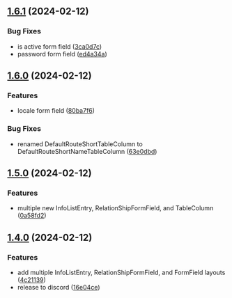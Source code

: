 

## [1.6.1](https://github.com/akira-io/filament-fields/compare/v1.6.0...v1.6.1) (2024-02-12)


### Bug Fixes

* is active form field ([3ca0d7c](https://github.com/akira-io/filament-fields/commit/3ca0d7c65800bd11d75a21b2c3660d78cade4cd0))
* password form field ([ed4a34a](https://github.com/akira-io/filament-fields/commit/ed4a34a27a7c69a552ae6f40ea78f1ad11f5bffd))

## [1.6.0](https://github.com/akira-io/filament-fields/compare/v1.5.0...v1.6.0) (2024-02-12)


### Features

*  locale form field ([80ba7f6](https://github.com/akira-io/filament-fields/commit/80ba7f67b8de12ad79bf0f80f90b7190179eebaa))


### Bug Fixes

* renamed DefaultRouteShortTableColumn to DefaultRouteShortNameTableColumn ([63e0dbd](https://github.com/akira-io/filament-fields/commit/63e0dbd4fd0e953ef9597331760e177ac2e0c145))

## [1.5.0](https://github.com/akira-io/filament-fields/compare/v1.4.0...v1.5.0) (2024-02-12)


### Features

* multiple new InfoListEntry, RelationShipFormField, and TableColumn ([0a58fd2](https://github.com/akira-io/filament-fields/commit/0a58fd2c0079ed13a3e2594f83a7c7ca13e4d594))

## [1.4.0](https://github.com/akira-io/filament-fields/compare/v1.3.0...v1.4.0) (2024-02-12)


### Features

* add multiple InfoListEntry, RelationShipFormField, and FormField layouts ([4c21139](https://github.com/akira-io/filament-fields/commit/4c2113900d51552525703bc422a1012dc93eace6))
* release to discord ([16e04ce](https://github.com/akira-io/filament-fields/commit/16e04cecdb24495938932390d4c4fded480f6038))
